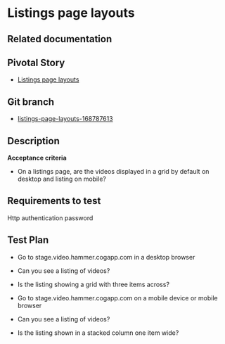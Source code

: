 <!-- Generate a new file using -->
<!-- sed -e "s/\Listings page layouts/My story/" -e "s/\168787613/156128780/" -e "s/\listings-page-layouts-168787613/`git_current_branch`/g" template.md | tee "`git_current_branch`.md" -->

# Listings page layouts

## Related documentation

## Pivotal Story

* [Listings page layouts](https://www.pivotaltracker.com/story/show/168787613)

## Git branch

* [listings-page-layouts-168787613](https://github.com/HammerMuseum/hammer-video/tree/listings-page-layouts-168787613)

## Description

**Acceptance criteria**
- On a listings page, are the videos displayed in a grid by default on desktop and listing on mobile?

## Requirements to test

Http authentication password

## Test Plan

- Go to stage.video.hammer.cogapp.com in a desktop browser
- Can you see a listing of videos?
- Is the listing showing a grid with three items across?

- Go to stage.video.hammer.cogapp.com on a mobile device or mobile browser
- Can you see a listing of videos?
- Is the listing shown in a stacked column one item wide?
